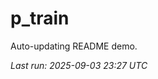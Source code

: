 # p_train

Auto-updating README demo.

<!--START_SECTION:status-->
_Last run: 2025-09-03 23:27 UTC_
<!--END_SECTION:status-->














































































































































































































































































































